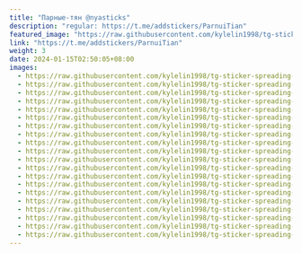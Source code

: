 ```yaml
---
title: "Парные-тян @nyasticks"
description: "regular: https://t.me/addstickers/ParnuiTian"
featured_image: "https://raw.githubusercontent.com/kylelin1998/tg-sticker-spreading-worldwide-images/main/img/b5d43dfb-deeb-428d-8e75-05223878e104.jpg"
link: "https://t.me/addstickers/ParnuiTian"
weight: 3
date: 2024-01-15T02:50:05+08:00
images:
  - https://raw.githubusercontent.com/kylelin1998/tg-sticker-spreading-worldwide-images/main/img/b5d43dfb-deeb-428d-8e75-05223878e104.jpg
  - https://raw.githubusercontent.com/kylelin1998/tg-sticker-spreading-worldwide-images/main/img/aa218187-0d25-4bdf-8b0d-e5420dcfa392.jpg
  - https://raw.githubusercontent.com/kylelin1998/tg-sticker-spreading-worldwide-images/main/img/fbc737da-9972-4f73-8eb5-4b1676b11628.jpg
  - https://raw.githubusercontent.com/kylelin1998/tg-sticker-spreading-worldwide-images/main/img/0b76de52-cf43-416f-9d09-97593612e1be.jpg
  - https://raw.githubusercontent.com/kylelin1998/tg-sticker-spreading-worldwide-images/main/img/704db87f-14d2-4200-a91e-2b1722f7e953.jpg
  - https://raw.githubusercontent.com/kylelin1998/tg-sticker-spreading-worldwide-images/main/img/1db6d71b-93f9-4df4-89b9-831f7d5f07ac.jpg
  - https://raw.githubusercontent.com/kylelin1998/tg-sticker-spreading-worldwide-images/main/img/0ec3c245-2d99-4674-9567-c7daea1638ae.jpg
  - https://raw.githubusercontent.com/kylelin1998/tg-sticker-spreading-worldwide-images/main/img/50c56362-d6f4-4e51-ba78-b68366e30946.jpg
  - https://raw.githubusercontent.com/kylelin1998/tg-sticker-spreading-worldwide-images/main/img/b13e9018-34ee-4e23-93fa-33d37fa7dacf.jpg
  - https://raw.githubusercontent.com/kylelin1998/tg-sticker-spreading-worldwide-images/main/img/f35b5bbe-dbd8-4dc0-b378-d7564c898883.jpg
  - https://raw.githubusercontent.com/kylelin1998/tg-sticker-spreading-worldwide-images/main/img/d6f27e62-70f6-4b58-9f68-df2f3c16eb8c.jpg
  - https://raw.githubusercontent.com/kylelin1998/tg-sticker-spreading-worldwide-images/main/img/0e1b2291-eca1-4bbc-914a-7c8440095d47.jpg
  - https://raw.githubusercontent.com/kylelin1998/tg-sticker-spreading-worldwide-images/main/img/602a6331-c247-4878-8f23-0498e1d7f333.jpg
  - https://raw.githubusercontent.com/kylelin1998/tg-sticker-spreading-worldwide-images/main/img/b9d0663d-3e17-43a1-bd62-64855691df8f.jpg
  - https://raw.githubusercontent.com/kylelin1998/tg-sticker-spreading-worldwide-images/main/img/8ee122e8-0932-4380-bd15-600b425c45cd.jpg
  - https://raw.githubusercontent.com/kylelin1998/tg-sticker-spreading-worldwide-images/main/img/fa125bff-d394-4811-9875-4b429dd2f1df.jpg
  - https://raw.githubusercontent.com/kylelin1998/tg-sticker-spreading-worldwide-images/main/img/b7a1d0d0-f54d-42e6-a691-c1fd7a0447d3.jpg
  - https://raw.githubusercontent.com/kylelin1998/tg-sticker-spreading-worldwide-images/main/img/6ad787b1-6422-4b6f-be8f-9a0e185aa197.jpg
  - https://raw.githubusercontent.com/kylelin1998/tg-sticker-spreading-worldwide-images/main/img/0273635e-a6c5-4399-9ca7-c867ad1b712a.jpg
  - https://raw.githubusercontent.com/kylelin1998/tg-sticker-spreading-worldwide-images/main/img/a604581e-176f-48be-af10-0c8a616fb5d7.jpg
---
```

